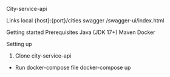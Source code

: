 City-service-api

Links
local {host}:{port}/cities
swagger /swagger-ui/index.html

Getting started
Prerequisites
Java (JDK 17+)
Maven
Docker

Setting up

1) Clone city-service-api

* Run docker-compose file
  docker-compose up
